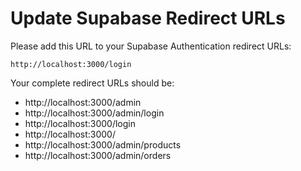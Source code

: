 # Update Supabase Redirect URLs

Please add this URL to your Supabase Authentication redirect URLs:

```
http://localhost:3000/login
```

Your complete redirect URLs should be:

- http://localhost:3000/admin
- http://localhost:3000/admin/login
- http://localhost:3000/login
- http://localhost:3000/
- http://localhost:3000/admin/products
- http://localhost:3000/admin/orders

